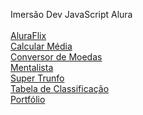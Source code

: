Imersão Dev JavaScript Alura
<br><br>
<a href="https://sashirl.github.io/Imersao-Dev-JavaScript/AluraFlix/index.html">AluraFlix</a><br>
<a href="https://sashirl.github.io/Imersao-Dev-JavaScript/Calcular%20Média/index.html">Calcular Média</a><br>
<a href="https://sashirl.github.io/Imersao-Dev-JavaScript/Conversor%20de%20Moedas/index.html">Conversor de Moedas</a><br>
<a href="https://sashirl.github.io/Imersao-Dev-JavaScript/Mentalista/index.html">Mentalista</a><br>
<a href="https://sashirl.github.io/Imersao-Dev-JavaScript/Super%20Trunfo/index.html">Super Trunfo</a><br>
<a href="https://sashirl.github.io/Imersao-Dev-JavaScript/Tabela%20de%20Classificação/index.html">Tabela de Classificação</a><br>
<a href="https://sashirl.github.io/Imersao-Dev-JavaScript/Portfólio/index.html">Portfólio </a><br>
